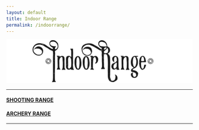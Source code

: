 ```yaml
---
layout: default
title: Indoor Range
permalink: /indoorrange/
---
```

<div>
<img src="/graphics/therange.png" />
</div>

<hr>

#### [SHOOTING RANGE](/shooting/#bm)
#### [ARCHERY RANGE](/archery/#bm)

<hr>

